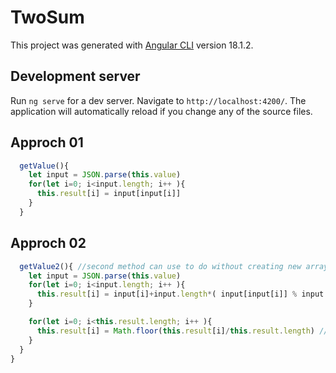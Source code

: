 # TwoSum

This project was generated with [Angular CLI](https://github.com/angular/angular-cli) version 18.1.2.

## Development server

Run `ng serve` for a dev server. Navigate to `http://localhost:4200/`. The application will automatically reload if you change any of the source files.

## Approch 01
```ts
  getValue(){
    let input = JSON.parse(this.value)
    for(let i=0; i<input.length; i++ ){
      this.result[i] = input[input[i]]
    }
  }
```
## Approch 02
```ts
  getValue2(){ //second method can use to do without creating new array.. so need to change result from my code and place appropriate input variable ... its just an algorithm need to make it as what u want
    let input = JSON.parse(this.value)
    for(let i=0; i<input.length; i++ ){
      this.result[i] = input[i]+input.length*( input[input[i]] % input.length)
    }

    for(let i=0; i<this.result.length; i++ ){
      this.result[i] = Math.floor(this.result[i]/this.result.length) // both input and result are same so we can use the input array. without creating an additional array
    }
  }
}
```
